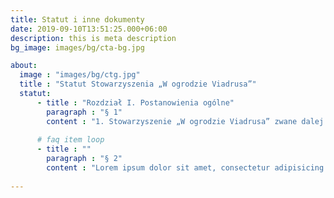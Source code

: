 ```yaml
---
title: Statut i inne dokumenty
date: 2019-09-10T13:51:25.000+06:00
description: this is meta description
bg_image: images/bg/cta-bg.jpg

about:
  image : "images/bg/ctg.jpg"
  title : "Statut Stowarzyszenia „W ogrodzie Viadrusa”"
  statut:
      - title : "Rozdział I. Postanowienia ogólne"
        paragraph : "§ 1"
        content : "1. Stowarzyszenie „W ogrodzie Viadrusa” zwane dalej Stowarzyszeniem, działa na podstawie Ustawy Prawo o stowarzyszeniach oraz postanowień niniejszego statutu."
        
      # faq item loop
      - title : ""
        paragraph : "§ 2"
        content : "Lorem ipsum dolor sit amet, consectetur adipisicing elit. Tempore beatae eius incidunt repudiandae deserunt illum quaerat ipsum rem odio, commodi."
        
---
```

